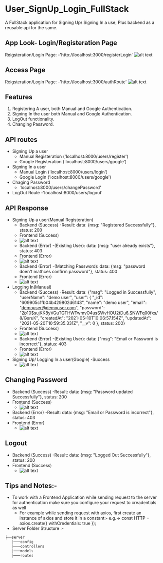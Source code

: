 # User_SignUp_Login_FullStack
 A FullStack application for Signing Up/ Signing In a use, Plus backend as a reusable api for the same.
## App Look- Login/Registeration Page
 Reigsteration/Login Page: -'http://localhost:3000/registerLogin'
![alt text](https://github.com/Chitranshu-9/User_SignUp_Login_FullStack/blob/main/App%20Look.png)
## Access Page
 Reigsteration/Login Page: -'http://localhost:3000/authRoute'
![alt text](https://github.com/Chitranshu-9/User_SignUp_Login_FullStack/blob/main/Access%20Page.png)

## Features
  1. Registering A user, both Manual and Google Authentication.
  2. Signing In the user both Manual and Google Authentication.
  3. LogOut functionality.
  4. Changing Password.

## API routes
  - Signing Up a user
    - Manual Registeration ('localhost:8000/users/register')
    - Google Registeration ('localhost:8000/users/google')
  - Signing In a user
    - Manual Login ('localhost:8000/users/login')
    - Google Login ('localhost:8000/users/google')
  - Chaging Password
    - 'localhost:8000/users/changePassword'
  - LogOut Route
    -'localhost:8000/users/logout'
   
## API Response
 - Signing Up a user(Manual Registeration)
   - Backend (Success)
    -Result: data: {msg: "Registered Successfully"}, status: 200
   - Frontend (Success)
   - ![alt text](https://github.com/Chitranshu-9/User_SignUp_Login_FullStack/blob/main/Successfully%20registering%20user.png)
   - Backend (Error)
     -(Existing User): data: {msg: "user already exists"}, status: 403
    - Frontend (Error)
    - ![alt text](https://github.com/Chitranshu-9/User_SignUp_Login_FullStack/blob/main/SignUp%20error%20for%20existing%20user.png)
   - Backend (Error)
     -(Matching Password): data: {msg: "password doen't mathces confirm password"}, status: 400
    - Frontend (Error)
    - ![alt text](https://github.com/Chitranshu-9/User_SignUp_Login_FullStack/blob/main/Signup%20Error%20for%20confirm%20password.png)
 - Logging In(Manual)
   - Backend (Success)
    -Result: data: {"msg": "Logged in Successfully",
    "userName": "demo user",
    "user": {
        "_id": "609905c1fb04b429802d6143",
        "name": "demo user",
        "email": "demouser@demouser.com",
        "password": "$2b$10$sujKK8yVGuTGTHWTwmvO4usSWvHOU2tDu6.SNWFq00fxs/8/GsruK",
        "createdAt": "2021-05-10T10:06:57.154Z",
        "updatedAt": "2021-05-20T10:59:35.331Z",
        "__v": 0
    }, status: 200}
   - Frontend (Success)
   - ![alt text](https://github.com/Chitranshu-9/User_SignUp_Login_FullStack/blob/main/login%20success.png)
   - Backend (Error)
     -(Existing User): data: {"msg": "Email or Password is incorrect"}, status: 403
    - Frontend (Error)
    - ![alt text](https://github.com/Chitranshu-9/User_SignUp_Login_FullStack/blob/main/login%20error.png)
 - Signing Up/ Logging In a user(Google)
   -Success
   - ![alt text](https://github.com/Chitranshu-9/User_SignUp_Login_FullStack/blob/main/Google%20Login_Registeration%20consent%20screen.png)
## Changing Password
- Backend (Success)
    -Result: data: {msg: "Password updated Successfully"}, status: 200
- Frontend (Success)
   - ![alt text](https://github.com/Chitranshu-9/User_SignUp_Login_FullStack/blob/main/Login%20user%20change%20password%20success.png)
- Backend (Error)
    -Result: data: {msg: "Email or Password is incorrect"}, status: 403
- Frontend (Error)
   - ![alt text](https://github.com/Chitranshu-9/User_SignUp_Login_FullStack/blob/main/password%20change%20error.png)
## Logout
- Backend (Success)
    -Result: data: {msg: "Logged Out Successfully"}, status: 200
- Frontend (Success)
   - ![alt text](https://github.com/Chitranshu-9/User_SignUp_Login_FullStack/blob/main/logout%20Success.png)
## Tips and Notes:-
 - To work with a Frontend Application while sending request to the server for authentication make sure you configure your request to creadentials as well
   - For example while sending request with axios, first create an instance of axios and store it in a constant:- e.g.-> const HTTP = axios.create({
            withCredentials: true
        });
 - Server Folder Structure :-
```bash
├──server
   ├───config
   ├───controllers
   ├───models
   ├───routes
```
                                         
